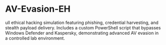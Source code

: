 # AV-Evasion-EH
ull ethical hacking simulation featuring phishing, credential harvesting, and stealth payload delivery. Includes a custom PowerShell script that bypasses Windows Defender and Kaspersky, demonstrating advanced AV evasion in a controlled lab environment.
